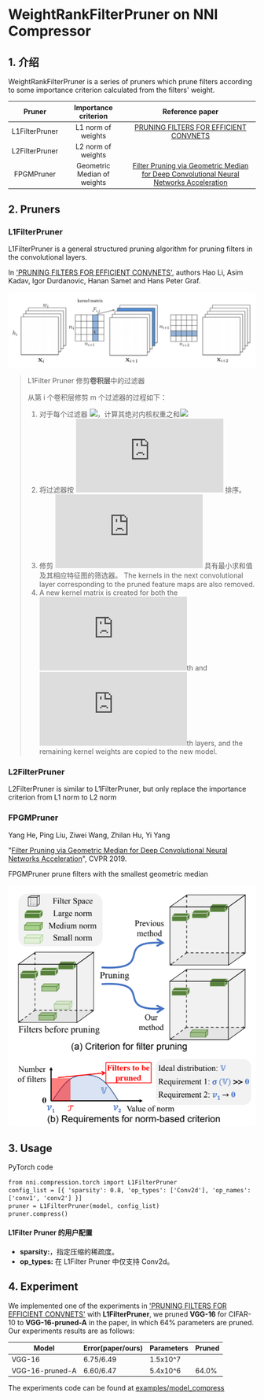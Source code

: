 WeightRankFilterPruner on NNI Compressor
===

## 1. 介绍

WeightRankFilterPruner is a series of pruners which prune filters according to some importance criterion calculated from the filters' weight.

|     Pruner     |    Importance criterion     |                                                         Reference paper                                                         |
|:--------------:|:---------------------------:|:-------------------------------------------------------------------------------------------------------------------------------:|
| L1FilterPruner |     L1 norm of weights      |                           [PRUNING FILTERS FOR EFFICIENT CONVNETS](https://arxiv.org/abs/1608.08710)                            |
| L2FilterPruner |     L2 norm of weights      |                                                                                                                                 |
|   FPGMPruner   | Geometric Median of weights | [Filter Pruning via Geometric Median for Deep Convolutional Neural Networks Acceleration](https://arxiv.org/pdf/1811.00250.pdf) |

## 2. Pruners

### L1FilterPruner

L1FilterPruner is a general structured pruning algorithm for pruning filters in the convolutional layers.

In ['PRUNING FILTERS FOR EFFICIENT CONVNETS'](https://arxiv.org/abs/1608.08710), authors Hao Li, Asim Kadav, Igor Durdanovic, Hanan Samet and Hans Peter Graf.

![](../../img/l1filter_pruner.png)

> L1Filter Pruner 修剪**卷积层**中的过滤器
> 
> 从第 i 个卷积层修剪 m 个过滤器的过程如下：
> 
> 1. 对于每个过滤器 ![](http://latex.codecogs.com/gif.latex?F_{i,j})，计算其绝对内核权重之和![](http://latex.codecogs.com/gif.latex?s_j=\sum_{l=1}^{n_i}\sum|K_l|)
> 2. 将过滤器按 ![](http://latex.codecogs.com/gif.latex?s_j) 排序。
> 3. 修剪 ![](http://latex.codecogs.com/gif.latex?m) 具有最小求和值及其相应特征图的筛选器。 The kernels in the next convolutional layer corresponding to the pruned feature maps are also removed.
> 4. A new kernel matrix is created for both the ![](http://latex.codecogs.com/gif.latex?i)th and ![](http://latex.codecogs.com/gif.latex?i+1)th layers, and the remaining kernel weights are copied to the new model.

### L2FilterPruner

L2FilterPruner is similar to L1FilterPruner, but only replace the importance criterion from L1 norm to L2 norm

### FPGMPruner

Yang He, Ping Liu, Ziwei Wang, Zhilan Hu, Yi Yang

"[Filter Pruning via Geometric Median for Deep Convolutional Neural Networks Acceleration](https://arxiv.org/abs/1811.00250)", CVPR 2019.

FPGMPruner prune filters with the smallest geometric median

 ![](../../img/fpgm_fig1.png)

## 3. Usage

PyTorch code

```
from nni.compression.torch import L1FilterPruner
config_list = [{ 'sparsity': 0.8, 'op_types': ['Conv2d'], 'op_names': ['conv1', 'conv2'] }]
pruner = L1FilterPruner(model, config_list)
pruner.compress()
```

#### L1Filter Pruner 的用户配置

- **sparsity:**，指定压缩的稀疏度。
- **op_types:** 在 L1Filter Pruner 中仅支持 Conv2d。

## 4. Experiment

We implemented one of the experiments in ['PRUNING FILTERS FOR EFFICIENT CONVNETS'](https://arxiv.org/abs/1608.08710) with **L1FilterPruner**, we pruned **VGG-16** for CIFAR-10 to **VGG-16-pruned-A** in the paper, in which $64\%$ parameters are pruned. Our experiments results are as follows:

| Model           | Error(paper/ours) | Parameters | Pruned |
| --------------- | ----------------- | ---------- | ------ |
| VGG-16          | 6.75/6.49         | 1.5x10^7   |        |
| VGG-16-pruned-A | 6.60/6.47         | 5.4x10^6   | 64.0%  |

The experiments code can be found at [examples/model_compress](https://github.com/microsoft/nni/tree/master/examples/model_compress/)





